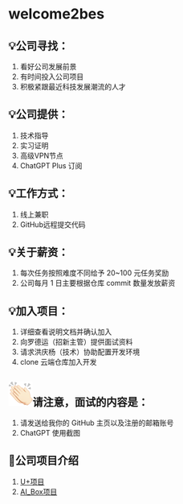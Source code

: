 # welcome2bes
## 💡公司寻找：
1. 看好公司发展前景  
2. 有时间投入公司项目  
3. 积极紧跟最近科技发展潮流的人才  

## 💡公司提供：
1. 技术指导  
2. 实习证明  
3. 高级VPN节点  
4. ChatGPT Plus 订阅  

## 💡工作方式：
1. 线上兼职
2. GitHub远程提交代码  

## 💡关于薪资：
1. 每次任务按照难度不同给予 20~100 元任务奖励  
2. 公司每月 1 日主要根据仓库 commit 数量发放薪资  

## 💡加入项目：
1. 详细查看说明文档并确认加入  
2. 向罗德运（招新主管）提供面试资料  
3. 请求洪庆杨（技术）协助配置开发环境  
4. clone 云端仓库加入开发  

##  ![alt text](00F28BBC.png)请注意，面试的内容是：
1. 请发送给我你的 GitHub 主页以及注册的邮箱账号  
2. ChatGPT 使用截图  

## 🚀公司项目介绍
1. [U+项目](公司项目/U+/README.md) 
2. [AI_Box项目](公司项目/AI_Box/README.md)






